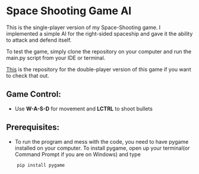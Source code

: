 # **Space Shooting Game AI**

This is the single-player version of my Space-Shooting game. I implemented a simple AI for the right-sided spaceship and gave it the ability to attack and defend itself.

To test the game, simply clone the repository on your computer and run the main.py script from your IDE or terminal.

<a href="https://github.com/ShowmickKar/Space-Shooting-Game-Double-Player">This</a> is the repository for the double-player version of this game if you want to check that out.

## **Game Control:**

- Use **W-A-S-D** for movement and **LCTRL** to shoot bullets

## **Prerequisites:**

- To run the program and mess with the code, you need to have pygame installed on your computer. To install pygame, open up your terminal(or Command Prompt if you are on Windows) and type

```bash
    pip install pygame
```
